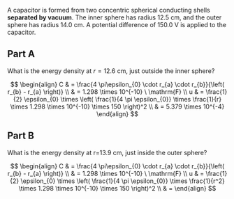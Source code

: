 A capacitor is formed from two concentric spherical conducting shells **separated by vacuum**. The inner sphere has radius $12.5 \ \mathrm{cm}$, and the outer sphere has radius $14.0 \ \mathrm{cm}$. A potential difference of $150.0 \ \mathrm{V}$ is applied to the capacitor.

## Part A

What is the energy density at $r = 12.6 \ \mathrm{cm}$, just outside the inner sphere?

$$
\begin{align}
C  & = \frac{4 \pi\epsilon_{0} \cdot r_{a} \cdot r_{b}}{\left( r_{b} - r_{a} \right)} \\
 & = 1.298 \times 10^{-10} \ \mathrm{F} \\
u  & = \frac{1}{2} \epsilon_{0} \times \left( \frac{1}{4 \pi \epsilon_{0}} \times \frac{1}{r} \times 1.298 \times 10^{-10} \times 150 \right)^2 \\
 & = 5.379 \times 10^{-4}
\end{align}
$$

## Part B

What is the energy density at r=13.9 cm, just inside the outer sphere?

$$
\begin{align}
C  & = \frac{4 \pi\epsilon_{0} \cdot r_{a} \cdot r_{b}}{\left( r_{b} - r_{a} \right)} \\
 & = 1.298 \times 10^{-10} \ \mathrm{F} \\
u  & = \frac{1}{2} \epsilon_{0} \times \left( \frac{1}{4 \pi \epsilon_{0}} \times \frac{1}{r^2} \times 1.298 \times 10^{-10} \times 150 \right)^2 \\
 & =
\end{align}
$$